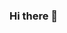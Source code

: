### Hi there 👋

<!--
**AliveIsHere/AliveIsHere** is a ✨ _special_ ✨ repository because its `README.md` (this file) appears on your GitHub profile.
<p>hello world</p>
Here are some ideas to get you started:

- 🔭 I’m currently working on ...
- 🌱 I’m currently learning ...
- 👯 I’m looking to collaborate on ...
- 🤔 I’m looking for help with ...
- 💬 Ask me about ...
- 📫 How to reach me: ...
- 😄 Pronouns: ...
- ⚡ Fun fact: ...
-->
